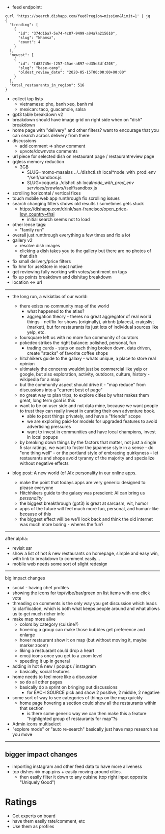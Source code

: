 - feed endpoint:

```
curl 'https://search.dishapp.com/feed?region=mission&limit=1' | jq
{
  "trending": [
    {
      "id": "374d1ba7-5e74-4c87-9499-a94a7a215610",
      "slug": "khamsa",
      "count": 4
    }
  ],
  "newest": [
    {
      "id": "fd82745e-f257-45ae-a897-ed35e3df4208",
      "slug": "base-camp",
      "oldest_review_date": "2020-05-15T00:00:00+00:00"
    }
  ],
  "total_restaurants_in_region": 516
}
```

- collect top lists
  - vietnamese: pho, banh xeo, banh mi
  - mexican: taco, guacamole, salsa
- gpt3 table breakdown v2
- breakdown should have image grid on right side when on "dish" breakdown
- home page with "delivery" and other filters? want to encourage that you can search across delivery from there
- discussions
  - add comment => show comment
  - upvote/downvote comments
- url piece for selected dish on restaurant page / restaurantreview page
- gqless memory reduction
  - 3GB
    - SLUG=momo-masalas ../../dishctl.sh local*node_with_prod_env */self/sandbox.js
    - SLUG=coqueta ./dishctl.sh local*node_with_prod_env services/crawlers/*/self/sandbox.js
- scrolling horizontal / vertical fixes
- touch mobile web app runthrough fix scrolling issues
- search changing filters shows old results / sometimes gets stuck
  - https://dishapp.com/drink/san-francisco/open_price-low_country~thai
    - initial search seems not to load
- other lense tags:
  - "family run"
- overall just runthrough everything a few times and fix a lot
- gallery v2
  - resolve dish images
  - clicking a dish takes you to the gallery but there are no photos of that dish
- fix small delivery/price filters
- fix hmr for useStore in react native
- get reviewing fully working with votes/sentiment on tags
- fix up points breakdown and dish/tag breakdown
- location <=> url

---

- the long run, a wikiatlas of our world:

  - there exists no community map of the world
    - what happened to the atlas?
    - aggregation theory - theres no great aggregator of real world things - netflix for shows (originally), airbnb (places), craigslist (market), but for restaurants its just lots of individual sources like yelp, etc.
  - foursquare left us with no more fun community of curators
  - pokedex strikes the right balance: polished, personal, fun
    - trading cards - stats on each thing broken down, data driven, create "stacks" of favorite coffee shops
  - hitchhikers guide to the galaxy - whats unique, a place to store real opinion
  - ultimately the concerns wouldnt just be commercial like yelp or google, but also exploration, activity, outdoors, culture, history - wikipedia for a map
  - but the community aspect should drive it - "map reduce" from discussions into a "current best of page"
  - no great way to plan trips, to explore cities by what makes them great, long term goal is this
  - want to be on user side and not data mine, because we want people to trust they can really invest in curating their own adventure book.
    - able to post things privately, and have a "friends" scope
    - we are exploring paid-for models for upgraded features to avoid advertising pressures
    - want to invest in communities and have local champions, invest in local popups
  - by breaking down things by the factors that matter, not just a single 5 star ratings, we want to foster the japanese style in a sense - do "one thing well" - or the portland style of embracing quirkyness - let restaurants and shops avoid tyranny of the majority and specialize without negative effects

- blog post: A new world (of AI): personality in our online apps.
  - make the point that todays apps are very generic: designed to please everyone
  - Hitchhikers guide to the galaxy was prescient: AI can bring us _personality_
  - the biggest breakthrough (gpt3) is great at sarcasm, wit, humor
  - apps of the future will feel much more fun, personal, and human-like because of this
  - the biggest effect will be we'll look back and think the old internet was much more boring - wheres the fun?

---

after alpha:

- revisit ssr
- show a list of hot & new restaurants on homepage, simple and easy win, with link to breakdown to comment easily...
- mobile web needs some sort of slight redesign

---

big impact changes

- social - having chef profiles
- showing the icons for top/vibe/bar/green on list items with one click vote
- threading on comments is the only way you get discussion which leads to clarfiication, which is both what keeps people around and what allows us to get much richer info
- make map more alive
  - colors by category (cuisine?)
  - hovering a group can make those bubbles get preference and enlarge
  - hover restaurant show it on map (but without moving it, maybe marker zoom)
  - liking a restuarant could drop a heart
  - emoji icons once you get to a zoom level
  - speeding it up in general
- adding in hot & new / popups / instagram
  - basically, social features
- home needs to feel more like a discussion
  - so do all other pages
  - basically do a sprint on bringing out discussions
    - for EACH SOURCE pick and show 2 positive, 2 middle, 2 negative
- some sort of way to see categories of things on the map quickly
  - home page hovering a section could show all the restaurants within that section
    - is there some generic way we can then make this a feature "highlighted group of restaurants for map"?s
- Admin icons multiselect
- "explore mode" or "auto re-search" basically just have map research as you move

---

## bigger impact changes

- importing instagram and other feed data to have more aliveness
- top dishes <=> map pins + easily moving around cities.
  - then easily filter it down to any cuisine (top right input opposite "Uniquely Good")

# Ratings

- Get experts on board
- have them easily rate/comment, etc
- Use them as profiles
